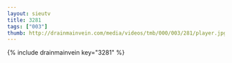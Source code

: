 ```yaml
--- 
layout: sieutv
title: 3281
tags: ["003"]
thumb: http://drainmainvein.com/media/videos/tmb/000/003/281/player.jpg
---
```

{% include drainmainvein key="3281" %} 

